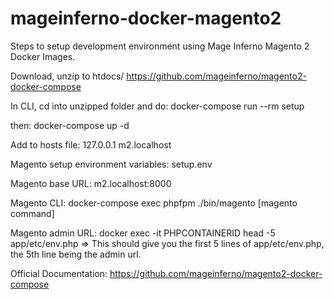 # mageinferno-docker-magento2
Steps to setup development environment using Mage Inferno Magento 2 Docker Images.

Download, unzip to htdocs/
https://github.com/mageinferno/magento2-docker-compose

In CLI, cd into unzipped folder and do:
docker-compose run --rm setup

then:
docker-compose up -d

Add to hosts file:
127.0.0.1 m2.localhost

Magento setup environment variables: setup.env

Magento base URL: m2.localhost:8000

Magento CLI: docker-compose exec phpfpm ./bin/magento [magento command]

Magento admin URL: 
docker exec -it PHPCONTAINERID head -5 app/etc/env.php => This should give you the first 5 lines of app/etc/env.php, the 5th line being the admin url.

Official Documentation: https://github.com/mageinferno/magento2-docker-compose
